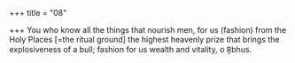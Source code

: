 +++
title = "08"

+++
You who know all the things that nourish men, for us (fashion) from the  Holy Places [=the ritual ground]
the highest heavenly prize that brings the explosiveness of a bull; fashion  for us wealth and vitality, o R̥bhus.